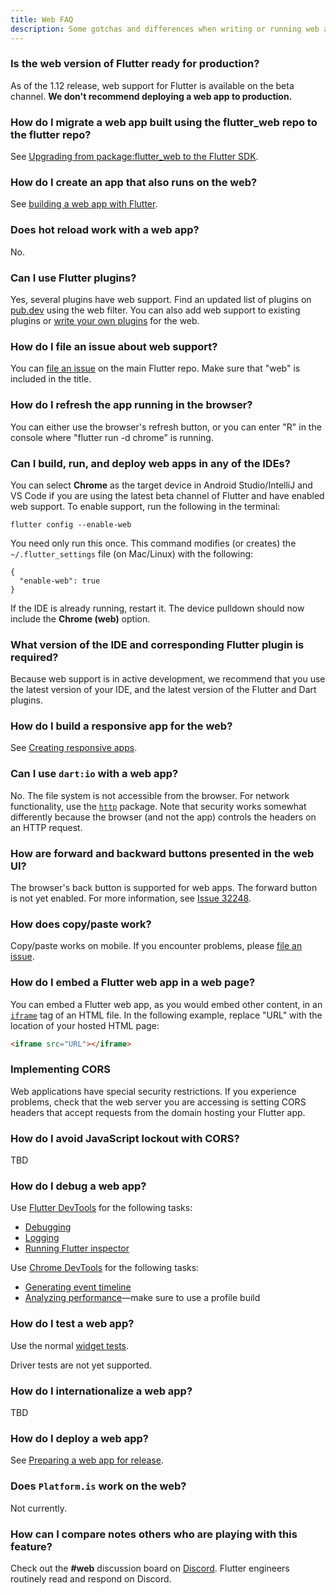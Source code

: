 ```yaml
---
title: Web FAQ
description: Some gotchas and differences when writing or running web apps in Flutter.
---
```


### Is the web version of Flutter ready for production?

As of the 1.12 release, web support for Flutter
is available on the beta channel.
**We don't recommend deploying a web app to production.**

### How do I migrate a web app built using the flutter_web repo to the flutter repo?

See [Upgrading from package:flutter_web
to the Flutter SDK].

### How do I create an app that also runs on the web?

See [building a web app with
Flutter](/docs/get-started/web).

### Does hot reload work with a web app?

No.

### Can I use Flutter plugins?

Yes, several plugins have web support. 
Find an updated list of plugins on [pub.dev] using the web filter.
You can also add web support to existing plugins or
[write your own plugins] for the web.

### How do I file an issue about web support?

You can [file an issue](https://goo.gle/flutter_web_issue)
on the main Flutter repo. Make sure that "web" is
included in the title.

### How do I refresh the app running in the browser?

You can either use the browser's refresh button,
or you can enter "R" in the console where
"flutter run -d chrome" is running.

### Can I build, run, and deploy web apps in any of the IDEs?

You can select **Chrome** as the target device in
Android Studio/IntelliJ and VS Code if you are using the
latest beta channel of Flutter and have enabled web support.
To enable support, run the following in the terminal:

```terminal
flutter config --enable-web
```

You need only run this once.
This command modifies (or creates) the
`~/.flutter_settings` file (on Mac/Linux)
with the following:

```shell
{
  "enable-web": true
}
```

If the IDE is already running, restart it.
The device pulldown should now include the **Chrome (web)**
option.

### What version of the IDE and corresponding Flutter plugin is required?

Because web support is in active development,
we recommend that you use the latest version of
your IDE, and the latest version of the Flutter
and Dart plugins.

### How do I build a responsive app for the web?

See [Creating responsive
apps](/docs/development/ui/layout/responsive).

### Can I use `dart:io` with a web app?

No. The file system is not accessible from the browser.
For network functionality, use the [`http`]
package. Note that security works somewhat
differently because the browser (and not the app)
controls the headers on an HTTP request.

### How are forward and backward buttons presented in the web UI?

The browser's back button is supported for web apps.
The forward button is not yet enabled.
For more information, see [Issue 32248].

### How does copy/paste work?

Copy/paste works on mobile. If you encounter problems,
please [file an issue].

### How do I embed a Flutter web app in a web page?

You can embed a Flutter web app,
as you would embed other content,
in an [`iframe`] tag of an HTML file.
In the following example, replace "URL"
with the location of your hosted HTML page:

```html
<iframe src="URL"></iframe>
```

### Implementing CORS

Web applications have special security restrictions.
If you experience problems,
check that the web server you are accessing is setting
CORS headers that accept requests from the domain
hosting your Flutter app.

### How do I avoid JavaScript lockout with CORS?

TBD

### How do I debug a web app?

Use [Flutter DevTools] for the following tasks:

* [Debugging]
* [Logging]
* [Running Flutter inspector]

Use [Chrome DevTools] for the following tasks:

* [Generating event timeline]
* [Analyzing performance]&mdash;make sure to use a
  profile build

### How do I test a web app?

Use the normal [widget tests].

Driver tests are not yet supported.

### How do I internationalize a web app?

TBD

### How do I deploy a web app?

See [Preparing a web app for
release](/docs/deployment/web).

### Does `Platform.is` work on the web?

Not currently.

### How can I compare notes others who are playing with this feature?

Check out the **#web** discussion board on [Discord].
Flutter engineers routinely read and respond on Discord.


[Analyzing performance]: https://developers.google.com/web/tools/chrome-devtools/evaluate-performance
[Chrome DevTools]: https://developers.google.com/web/tools/chrome-devtools
[Debugging]: /docs/development/tools/devtools/debugger
[Discord]: https://discord.gg/N7Yshp4
[file an issue]: https://goo.gle/flutter_web_issue
[Flutter DevTools]: /docs/development/tools/devtools/overview
[Generating event timeline]: https://developers.google.com/web/tools/chrome-devtools/evaluate-performance/performance-reference
[`http`]: {{site.pub}}/packages/http
[`iframe`]: https://html.com/tags/iframe/
[Issue 32248]: {{site.github}}/flutter/flutter/issues/32248
[Logging]: /docs/development/tools/devtools/logging
[Running Flutter inspector]: /docs/development/tools/devtools/inspector
[Upgrading from package:flutter_web to the Flutter SDK]: https://github.com/flutter/flutter/wiki/Upgrading-from-package:flutter_web-to-the-Flutter-SDK
[widget tests]: /docs/testing#widget-tests
[pub.dev]: https://pub.dev/flutter/packages?platform=web
[write your own plugins]: https://medium.com/flutter/how-to-write-a-flutter-web-plugin-5e26c689ea1

